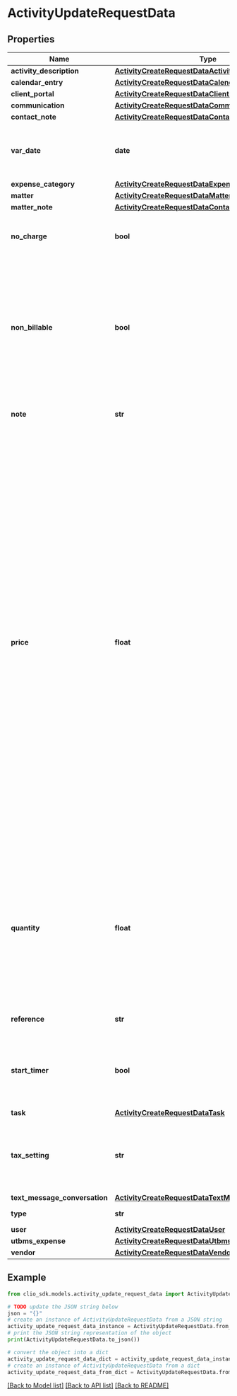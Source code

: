 # ActivityUpdateRequestData


## Properties

Name | Type | Description | Notes
------------ | ------------- | ------------- | -------------
**activity_description** | [**ActivityCreateRequestDataActivityDescription**](ActivityCreateRequestDataActivityDescription.md) |  | [optional] 
**calendar_entry** | [**ActivityCreateRequestDataCalendarEntry**](ActivityCreateRequestDataCalendarEntry.md) |  | [optional] 
**client_portal** | [**ActivityCreateRequestDataClientPortal**](ActivityCreateRequestDataClientPortal.md) |  | [optional] 
**communication** | [**ActivityCreateRequestDataCommunication**](ActivityCreateRequestDataCommunication.md) |  | [optional] 
**contact_note** | [**ActivityCreateRequestDataContactNote**](ActivityCreateRequestDataContactNote.md) |  | [optional] 
**var_date** | **date** | The date the Activity was performed. (Expects an ISO-8601 date). | [optional] 
**expense_category** | [**ActivityCreateRequestDataExpenseCategory**](ActivityCreateRequestDataExpenseCategory.md) |  | [optional] 
**matter** | [**ActivityCreateRequestDataMatter**](ActivityCreateRequestDataMatter.md) |  | [optional] 
**matter_note** | [**ActivityCreateRequestDataContactNote**](ActivityCreateRequestDataContactNote.md) |  | [optional] 
**no_charge** | **bool** | Whether the non-billable *Activity* will be shown on the bill. | [optional] 
**non_billable** | **bool** | Whether or not this Activity is prevented from appearing as a line item in a bill. Only valid for non-billed TimeEntries, and with the exception of the Activity having no_charge set to true.  | [optional] 
**note** | **str** | A custom note to describe what the Activity is for. | [optional] 
**price** | **float** | For an ExpenseEntry, HardCostEntry, and SoftCostEntry, it is the expense amount.  [Support Link for ExpenseEntry](https://help.clio.com/hc/en-us/articles/9289745356571-Expenses)  [Support Link for HardCostEntry and SoftCostEntry](https://help.clio.com/hc/en-us/articles/9289745356571-Expenses#enable-hard-and-soft-cost-expenses-0-0)  For a TimeEntry, it is the hourly or flat amount. When updating a TimeEntry, if the price is not given or the user does not have the permission to view the rate, and its activity description, matter and/or user is changed, the price is reset according to the rate defined for the activity description, matter, client or user.  [Support Link for Rates Hierarchy](https://help.clio.com/hc/en-us/articles/9289801180187-Rates-and-Rate-Hierarchies-)  [Support Link for Billing Rate Visibility](https://help.clio.com/hc/en-us/articles/9285360193819-Permissions-and-Billing-Rates#billing-rate-visibility-0-3)  | [optional] 
**quantity** | **float** | The field is applicable to TimeEntry, ExpenseEntry, and SoftCostEntry.  **Version &lt;&#x3D; 4.0.3:** The number of hours the TimeEntry took.  **Latest version:** The number of seconds the TimeEntry took.  | [optional] 
**reference** | **str** | A check reference for a HardCostEntry. | [optional] 
**start_timer** | **bool** | Whether or not a timer should be started for this Activity. Only valid for non-FlatRate, non-billed TimeEntries. | [optional] 
**task** | [**ActivityCreateRequestDataTask**](ActivityCreateRequestDataTask.md) |  | [optional] 
**tax_setting** | **str** | The option denoting whether primary tax, secondary tax, or both is applied to an expense entry. | [optional] 
**text_message_conversation** | [**ActivityCreateRequestDataTextMessageConversation**](ActivityCreateRequestDataTextMessageConversation.md) |  | [optional] 
**type** | **str** | The type of the Activity. | [optional] 
**user** | [**ActivityCreateRequestDataUser**](ActivityCreateRequestDataUser.md) |  | [optional] 
**utbms_expense** | [**ActivityCreateRequestDataUtbmsExpense**](ActivityCreateRequestDataUtbmsExpense.md) |  | [optional] 
**vendor** | [**ActivityCreateRequestDataVendor**](ActivityCreateRequestDataVendor.md) |  | [optional] 

## Example

```python
from clio_sdk.models.activity_update_request_data import ActivityUpdateRequestData

# TODO update the JSON string below
json = "{}"
# create an instance of ActivityUpdateRequestData from a JSON string
activity_update_request_data_instance = ActivityUpdateRequestData.from_json(json)
# print the JSON string representation of the object
print(ActivityUpdateRequestData.to_json())

# convert the object into a dict
activity_update_request_data_dict = activity_update_request_data_instance.to_dict()
# create an instance of ActivityUpdateRequestData from a dict
activity_update_request_data_from_dict = ActivityUpdateRequestData.from_dict(activity_update_request_data_dict)
```
[[Back to Model list]](../README.md#documentation-for-models) [[Back to API list]](../README.md#documentation-for-api-endpoints) [[Back to README]](../README.md)


